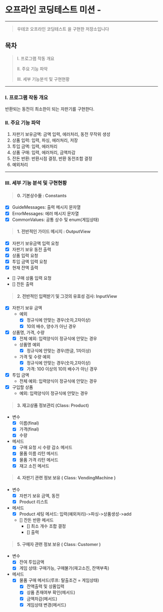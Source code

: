 # 오프라인 코딩테스트 미션 -

---

> 우테코 오프라인 코딩테스트 을 구현한 저장소입니다

## 목차

> I. 프로그램 작동 개요
>
> II. 주요 기능 파악
>
> III. 세부 기능분석 및 구현현황

___

### I. 프로그램 작동 개요
반환되는 동전이 최소한이 되는 자판기를 구현한다.
### II. 주요 기능 파악

1. 자판기 보유금액: 금액 입력, 에러처리, 동전 무작위 생성
2. 상품 입력: 입력, 파싱, 에러처리, 저장
3. 투입 금액: 입력, 에러처리
4. 상품 구매: 입력, 에러처리, 금액차감
5. 잔돈 반환: 반환시점 결정, 반환 동전조합 결정
6. 예외처리

---

### III. 세부 기능 분석 및 구현현황
>#### 0. 기본상수들 : Constants

- [X] GuideMessages: 출력 메시지 문자열
- [X] ErrorMessages: 에러 메시지 문자열
- [X] CommonValues: 공통 상수 및 enum(게임상태)

>#### 1. 전반적인 가이드 메시지 : OutputView

- [x] 자판기 보유금액 입력 요청
- [x] 자판기 보유 동전 출력
- [x] 상품 입력 요청
- [x] 투입 금액 입력 요청
- [x] 현재 잔액 출력
- [] 구매 상품 입력 요청
- [] 잔돈 출력

>#### 2. 전반적인 입력받기 및 그것의 유효성 검사: InputView
- [x] 자판기 보유 금액
    - 예외
        - [x] 정규식에 안맞는 경우(숫자,2자이상)
        - [x] 10의 배수, 양수가 아닌 경우
- [x] 상품명, 가격, 수량
    - [X] 전체 예외: 입력양식이 정규식에 안맞는 경우
    - 상품명 예외
      - [x] 정규식에 안맞는 경우(한글, 1자이상)
    - 가격 및 수량 예외
        - [x] 정규식에 안맞는 경우(숫자,2자이상)
        - [x] 가격: 100 이상의 10의 배수가 아닌 경우
- [x] 투입 금액
  - 전체 예외: 입력양식이 정규식에 안맞는 경우
- [x] 구입할 상품
   - 예외: 입력양식이 정규식에 안맞는 경우

>#### 3. 재고상품 정보관리 (Class: Product)

- 변수
    - [x] 이름(final)
    - [x] 가격(final)
    - [x] 수량
- 메서드
    - [x] 구매 요청 시 수량 감소 메서드
    - [x] 물품 이름 리턴 메서드
    - [x] 물품 가격 리턴 메서드
    - [X] 재고 소진 메서드

>#### 4. 자판기 관련 정보 보유 ( Class: VendingMachine )
- 변수
    - [x] 자판기 보유 금액, 동전
    - [x] Product 리스트

- 메서드
    - [x] Product 세팅 메서드: 입력(예외처리)->파싱->상품생성->add
    - [] 잔돈 반환 메서드
      - [] 최소 개수 조합 결정
      - [] 출력

>#### 5. 구매자 관련 정보 보유 ( Class: Customer )
- 변수
    - [x] 잔여 투입금액
    - [x] 게임 상태: 구매가능, 구매불가(재고소진, 잔액부족)
- 메서드
  - [x] 물품 구매 메서드(루프: 탈출조건 = 게임상태)
    - [x] 잔액출력 및 상품입력
    - [x] 상품 존재여부 확인(메서드)
    - [x] 금액차감(메서드)
    - [x] 게임상태 변경(메서드)
